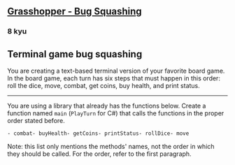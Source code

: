 <h2><a href=https://www.codewars.com/kata/56214b6864fe8813f1000019/train/javascript target="_blank">Grasshopper - Bug Squashing</a></h2><h3>8 kyu</h3><h2 id="terminal-game-bug-squashing">Terminal game bug squashing</h2><p>You are creating a text-based terminal version of your favorite board game. In the board game, each turn has six steps that must happen in this order: roll the dice, move, combat, get coins, buy health, and print status.</p><hr><p>You are using a library that already has the functions below. Create a function named <code>main</code> (<code>PlayTurn</code> for C#) that calls the functions in the proper order stated before.</p><pre><code class="language-javascript"><span class="cm-operator">-</span> <span class="cm-variable">combat</span><span class="cm-operator">-</span> <span class="cm-variable">buyHealth</span><span class="cm-operator">-</span> <span class="cm-variable">getCoins</span><span class="cm-operator">-</span> <span class="cm-variable">printStatus</span><span class="cm-operator">-</span> <span class="cm-variable">rollDice</span><span class="cm-operator">-</span> <span class="cm-variable">move</span></code></pre><pre style="display: none;"><code class="language-ruby"><span class="cm-operator">-</span> <span class="cm-string">`combat`</span><span class="cm-operator">-</span> <span class="cm-string">`buy_health`</span><span class="cm-operator">-</span> <span class="cm-string">`get_coins`</span><span class="cm-operator">-</span> <span class="cm-string">`print_status`</span><span class="cm-operator">-</span> <span class="cm-string">`roll_dice`</span><span class="cm-operator">-</span> <span class="cm-string">`move`</span></code></pre><pre style="display: none;"><code class="language-python"><span class="cm-operator">-</span> `<span class="cm-variable">combat</span>`<span class="cm-operator">-</span> `<span class="cm-variable">buy_health</span>`<span class="cm-operator">-</span> `<span class="cm-variable">get_coins</span>`<span class="cm-operator">-</span> `<span class="cm-variable">print_status</span>`<span class="cm-operator">-</span> `<span class="cm-variable">roll_dice</span>`<span class="cm-operator">-</span> `<span class="cm-variable">move</span>`</code></pre><pre style="display: none;"><code class="language-csharp"><span class="cm-operator">-</span> <span class="cm-variable">`Combat</span><span class="cm-variable">`</span><span class="cm-operator">-</span> <span class="cm-variable">`BuyHealth</span><span class="cm-variable">`</span><span class="cm-operator">-</span> <span class="cm-variable">`GetCoins</span><span class="cm-variable">`</span><span class="cm-operator">-</span> <span class="cm-variable">`PrintStatus</span><span class="cm-variable">`</span><span class="cm-operator">-</span> <span class="cm-variable">`RollDice</span><span class="cm-variable">`</span><span class="cm-operator">-</span> <span class="cm-variable">`Move</span><span class="cm-variable">`</span></code></pre><p>Note: this list only mentions the methods' names, not the order in which they should be called. For the order, refer to the first paragraph.</p>